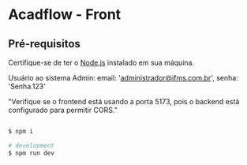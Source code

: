 # Acadflow - Front


## Pré-requisitos

Certifique-se de ter o [Node.js](https://nodejs.org/) instalado em sua máquina.

Usuário ao sistema Admin:
email: 'administrador@ifms.com.br',
senha: 'Senha.123'



"Verifique se o frontend está usando a porta 5173, pois o backend está configurado para permitir CORS."

```bash

$ npm i

# development
$ npm run dev

```

